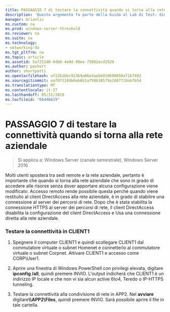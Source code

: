 ```yaml
---
title: PASSAGGIO 7 di testare la connettività quando si torna alla rete aziendale
description: 'Questo argomento fa parte della Guida al Lab di Test: dimostrare DirectAccess in un Cluster con bilanciamento carico di rete di Windows per Windows Server 2016'
manager: brianlic
ms.custom: na
ms.prod: windows-server-threshold
ms.reviewer: na
ms.suite: na
ms.technology:
- networking-da
ms.tgt_pltfrm: na
ms.topic: article
ms.assetid: 5a7252d0-6db8-4a9d-98ee-75082ecd2929
ms.author: pashort
author: shortpatti
ms.openlocfilehash: af22b1bbc923b9a06e4aebb910690050af1b7492
ms.sourcegitcommit: eaf071249b6eb6b1a758b38579a2d87710abfb54
ms.translationtype: MT
ms.contentlocale: it-IT
ms.lasthandoff: 05/31/2019
ms.locfileid: "66446629"
---
```

# <a name="step-7-test-connectivity-when-returning-to-the-corpnet"></a>PASSAGGIO 7 di testare la connettività quando si torna alla rete aziendale

>Si applica a: Windows Server (canale semestrale), Windows Server 2016

Molti utenti sposterà tra sedi remote e la rete aziendale, pertanto è importante che quando si torna alla rete aziendale che sono in grado di accedere alle risorse senza dover apportare alcuna configurazione viene modificato. Accesso remoto rende possibile questa perché quando viene restituito al client DirectAccess alla rete aziendale, è in grado di stabilire una connessione al server dei percorsi di rete. Dopo che è stata stabilita la connessione HTTPS al server dei percorsi di rete, il client DirectAccess disabilita la configurazione del client DirectAccess e Usa una connessione diretta alla rete aziendale.  
  
### <a name="test-connectivity-on-client1"></a>Testare la connettività in CLIENT1  
  
1. Spegnere il computer CLIENT1 e quindi scollegare CLIENT1 dal commutatore virtuale o subnet Homenet e connetterlo al commutatore virtuale o subnet Corpnet. Attivare CLIENT1 e accesso come CORP\User1.  
  
2. Aprire una finestra di Windows PowerShell con privilegi elevata, digitare **ipconfig /all**, quindi premere INVIO. L'output indicherà che CLIENT1 è un indirizzo IP locale e che non vi sia alcun active 6to4, Teredo o IP-HTTPS tunneling.  
  
3. Testare la connettività alla condivisione di rete in APP2. Nel **avviare** digitare<strong>\\\APP2\Files</strong>, quindi premere INVIO. Sarà possibile aprire il file in tale cartella.  
  


